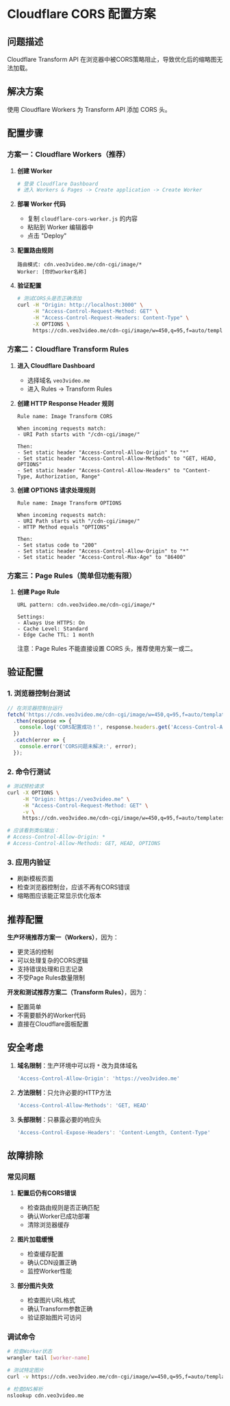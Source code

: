 # Cloudflare CORS 配置方案

## 问题描述

Cloudflare Transform API 在浏览器中被CORS策略阻止，导致优化后的缩略图无法加载。

## 解决方案

使用 Cloudflare Workers 为 Transform API 添加 CORS 头。

## 配置步骤

### 方案一：Cloudflare Workers（推荐）

1. **创建 Worker**
   ```bash
   # 登录 Cloudflare Dashboard
   # 进入 Workers & Pages -> Create application -> Create Worker
   ```

2. **部署 Worker 代码**
   - 复制 `cloudflare-cors-worker.js` 的内容
   - 粘贴到 Worker 编辑器中
   - 点击 "Deploy"

3. **配置路由规则**
   ```
   路由模式: cdn.veo3video.me/cdn-cgi/image/*
   Worker: [你的worker名称]
   ```

4. **验证配置**
   ```bash
   # 测试CORS头是否正确添加
   curl -H "Origin: http://localhost:3000" \
        -H "Access-Control-Request-Method: GET" \
        -H "Access-Control-Request-Headers: Content-Type" \
        -X OPTIONS \
        https://cdn.veo3video.me/cdn-cgi/image/w=450,q=95,f=auto/templates/thumbnails/test.jpg
   ```

### 方案二：Cloudflare Transform Rules

1. **进入 Cloudflare Dashboard**
   - 选择域名 `veo3video.me`
   - 进入 Rules -> Transform Rules

2. **创建 HTTP Response Header 规则**
   ```
   Rule name: Image Transform CORS
   
   When incoming requests match:
   - URI Path starts with "/cdn-cgi/image/"
   
   Then:
   - Set static header "Access-Control-Allow-Origin" to "*"
   - Set static header "Access-Control-Allow-Methods" to "GET, HEAD, OPTIONS"
   - Set static header "Access-Control-Allow-Headers" to "Content-Type, Authorization, Range"
   ```

3. **创建 OPTIONS 请求处理规则**
   ```
   Rule name: Image Transform OPTIONS
   
   When incoming requests match:
   - URI Path starts with "/cdn-cgi/image/"
   - HTTP Method equals "OPTIONS"
   
   Then:
   - Set status code to "200"
   - Set static header "Access-Control-Allow-Origin" to "*"
   - Set static header "Access-Control-Max-Age" to "86400"
   ```

### 方案三：Page Rules（简单但功能有限）

1. **创建 Page Rule**
   ```
   URL pattern: cdn.veo3video.me/cdn-cgi/image/*
   
   Settings:
   - Always Use HTTPS: On
   - Cache Level: Standard
   - Edge Cache TTL: 1 month
   ```

   注意：Page Rules 不能直接设置 CORS 头，推荐使用方案一或二。

## 验证配置

### 1. 浏览器控制台测试
```javascript
// 在浏览器控制台运行
fetch('https://cdn.veo3video.me/cdn-cgi/image/w=450,q=95,f=auto/templates/thumbnails/fireplace-seduction-selfie-thumbnail.jpg')
  .then(response => {
    console.log('CORS配置成功！', response.headers.get('Access-Control-Allow-Origin'));
  })
  .catch(error => {
    console.error('CORS问题未解决:', error);
  });
```

### 2. 命令行测试
```bash
# 测试预检请求
curl -X OPTIONS \
     -H "Origin: https://veo3video.me" \
     -H "Access-Control-Request-Method: GET" \
     -v \
     https://cdn.veo3video.me/cdn-cgi/image/w=450,q=95,f=auto/templates/thumbnails/test.jpg

# 应该看到类似输出：
# Access-Control-Allow-Origin: *
# Access-Control-Allow-Methods: GET, HEAD, OPTIONS
```

### 3. 应用内验证
- 刷新模板页面
- 检查浏览器控制台，应该不再有CORS错误
- 缩略图应该能正常显示优化版本

## 推荐配置

**生产环境推荐方案一（Workers）**，因为：
- 更灵活的控制
- 可以处理复杂的CORS逻辑
- 支持错误处理和日志记录
- 不受Page Rules数量限制

**开发和测试推荐方案二（Transform Rules）**，因为：
- 配置简单
- 不需要额外的Worker代码
- 直接在Cloudflare面板配置

## 安全考虑

1. **域名限制**：生产环境中可以将 `*` 改为具体域名
   ```javascript
   'Access-Control-Allow-Origin': 'https://veo3video.me'
   ```

2. **方法限制**：只允许必要的HTTP方法
   ```javascript
   'Access-Control-Allow-Methods': 'GET, HEAD'
   ```

3. **头部限制**：只暴露必要的响应头
   ```javascript
   'Access-Control-Expose-Headers': 'Content-Length, Content-Type'
   ```

## 故障排除

### 常见问题

1. **配置后仍有CORS错误**
   - 检查路由规则是否正确匹配
   - 确认Worker已成功部署
   - 清除浏览器缓存

2. **图片加载缓慢**
   - 检查缓存配置
   - 确认CDN设置正确
   - 监控Worker性能

3. **部分图片失效**
   - 检查图片URL格式
   - 确认Transform参数正确
   - 验证原始图片可访问

### 调试命令

```bash
# 检查Worker状态
wrangler tail [worker-name]

# 测试特定图片
curl -v https://cdn.veo3video.me/cdn-cgi/image/w=450,q=95,f=auto/templates/thumbnails/[image-name]

# 检查DNS解析
nslookup cdn.veo3video.me
```